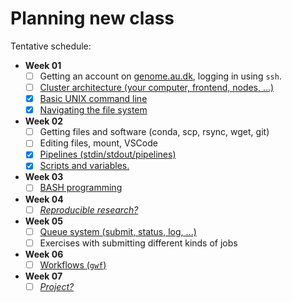 # Planning new class

Tentative schedule:

- **Week 01**
  - [ ] Getting an account on [genome.au.dk](https://genome.au.dk), logging in using `ssh`.
  - [ ] [Cluster architecture (your computer, frontend, nodes, ...)](docs/week-1/architecture.md)
  - [x] [Basic UNIX command line](docs/week-1/basic-unix-commands.md)
  - [x] [Navigating the file system](docs/week-1/navigating-file-system.md)

- **Week 02**
  - [ ] Getting files and software (conda, scp, rsync, wget, git)
  - [ ] Editing files, mount, VSCode
  - [x] [Pipelines (stdin/stdout/pipelines)](docs/week-2/pipelines.md)
  - [x] [Scripts and variables.](docs/week-2/scripts-and-variables.md)

- **Week 03**
  - [ ] [BASH programming](docs/week-3/programming.md)

- **Week 04**
  - [ ] [*Reproducible research?*](docs/week-4/reproducible-research.md)

- **Week 05**
  - [ ] [Queue system (submit, status, log, ...)](docs/week-5/the-queue-system.md)
  - [ ] Exercises with submitting different kinds of jobs

- **Week 06**
  - [ ] [Workflows (`gwf`)](docs/week-6/workflows.md)

- **Week 07**
  - [ ] [*Project?*](docs/week-7/project.md)
